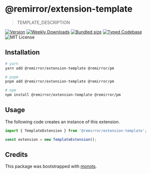 # @remirror/extension-template

> TEMPLATE_DESCRIPTION

[![Version][version]][npm] [![Weekly Downloads][downloads-badge]][npm] [![Bundled size][size-badge]][size] [![Typed Codebase][typescript]](./src/index.ts) ![MIT License][license]

[version]: https://flat.badgen.net/npm/v/@remirror/extension-template
[npm]: https://npmjs.com/package/@remirror/extension-template
[license]: https://flat.badgen.net/badge/license/MIT/purple
[size]: https://bundlephobia.com/result?p=@remirror/extension-template
[size-badge]: https://flat.badgen.net/bundlephobia/minzip/@remirror/extension-template
[typescript]: https://flat.badgen.net/badge/icon/TypeScript?icon=typescript&label
[downloads-badge]: https://badgen.net/npm/dw/@remirror/extension-template/red?icon=npm

## Installation

```bash
# yarn
yarn add @remirror/extension-template @remirror/pm

# pnpm
pnpm add @remirror/extension-template @remirror/pm

# npm
npm install @remirror/extension-template @remirror/pm
```

## Usage

The following code creates an instance of this extension.

```ts
import { TemplateExtension } from '@remirror/extension-template';

const extension = new TemplateExtension();
```

## Credits

This package was bootstrapped with [monots].

[monots]: https://github.com/monots/monots
